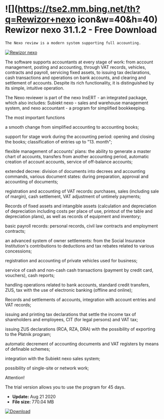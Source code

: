 # ![](https://tse2.mm.bing.net/th?q=Rewizor+nexo icon&w=40&h=40) Rewizor nexo 31.1.2 - Free Download

```sh
The Nexo review is a modern system supporting full accounting.
```
[![Rewizor nexo](https://gallery.dpcdn.pl/imgc/Tools/48329/g_-_420x350_1.5_-_x20140311155310_0.png)](https://softexe.net/win/business/finance/rewizor-nexo:heda.html)

The software supports accountants at every stage of work: from account management, posting and accounting, through VAT records, vehicles, contracts and payroll, servicing fixed assets, to issuing tax declarations, cash transactions and operations on bank accounts, and clearing and settlement of accounts. Despite its rich functionality, it is distinguished by its simple, intuitive operation.
 
 The Nexo reviewer is part of the nexo InsERT - an integrated package, which also includes: Subiekt nexo - sales and warehouse management system, and nexo accountant - a program for simplified bookkeeping.
 
 The most important functions
 
 a smooth change from simplified accounting to accounting books;
 
 support for stage work during the accounting period: opening and closing the books; classification of entries up to "13. month";
 
 flexible management of accounts' plans: the ability to generate a master chart of accounts, transfers from another accounting period, automatic creation of account accounts, service of off-balance accounts;
 
 extended decree: division of documents into decrees and accounting commands, various document states: during preparation, approval and accounting of documents;
 
 registration and accounting of VAT records: purchases, sales (including sale of margin), cash settlement, VAT adjustment of untimely payments;
 
 Records of fixed assets and intangible assets (calculation and depreciation of depreciation including costs per place of use, printout of the table and depreciation plans), as well as records of equipment and inventory;
 
 basic payroll records: personal records, civil law contracts and employment contracts;
 
 an advanced system of owner settlements: from the Social Insurance Institution's contributions to deductions and tax rebates related to various concessions;
 
 registration and accounting of private vehicles used for business;
 
 service of cash and non-cash cash transactions (payment by credit card, vouchers), cash reports;
 
 handling operations related to bank accounts, standard credit transfers, ZUS, tax with the use of electronic banking (offline and online);
 
 Records and settlements of accounts, integration with account entries and VAT records;
 
 issuing and printing tax declarations that settle the income tax of shareholders and employees, CIT (for legal persons) and VAT tax;
 
 issuing ZUS declarations (RCA, RZA, DRA) with the possibility of exporting to the Płatnik program;
 
 automatic decrement of accounting documents and VAT registers by means of definable schemes;
 
 integration with the Subiekt nexo sales system;
 
 possibility of single-site or network work;
 
 Attention!
 
 The trial version allows you to use the program for 45 days.


- **Update:** Aug 21 2020
- **File size:** 770.04 MB

[![Download](https://cdn.softexe.net/static/img/download.png)](https://softexe.net/win/business/finance/rewizor-nexo:heda.html)

